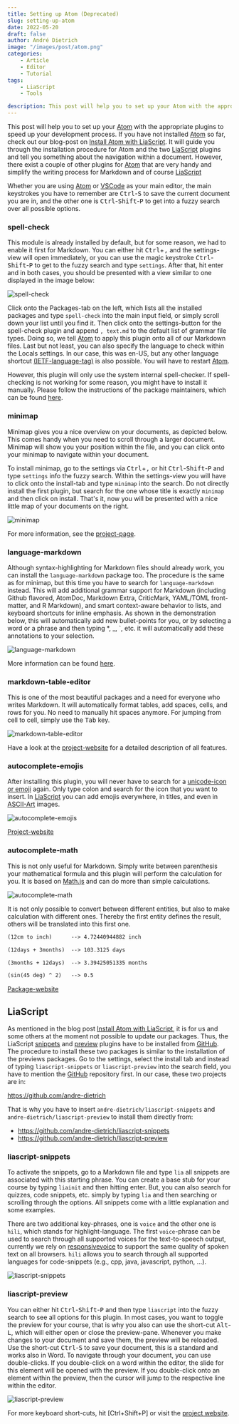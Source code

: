 ```yaml
---
title: Setting up Atom (Deprecated)
slug: setting-up-atom
date: 2022-05-20
draft: false
author: André Dietrich
image: "/images/post/atom.png"
categories:
    - Article
    - Editor
    - Tutorial
tags:
    - LiaScript
    - Tools

description: This post will help you to set up your Atom with the appropriate plugins to speed up your development process.
---
```


This post will help you to set up your [Atom](https://atom.io) with the appropriate plugins to speed up your development process. If you have not installed [Atom](https://atom.io) so far, check out our blog-post on [Install Atom with LiaScript](https://aizac.herokuapp.com/install-atom-with-liascript). It will guide you through the installation procedure for Atom and the two [LiaScript](https://liascript.github.io) plugins and tell you something about the navigation within a document. However, there exist a couple of other plugins for [Atom](https://atom.io) that are very handy and simplify the writing process for Markdown and of course [LiaScript](https://liascript.github.io)

Whether you are using [Atom](https://atom.io) or [VSCode](https://code.visualstudio.com/) as your main editor, the main keystrokes you have to remember are <kbd>Ctrl</kbd>-<kbd>S</kbd> to save the current document you are in, and the other one is <kbd>Ctrl</kbd>-<kbd>Shift</kbd>-<kbd>P</kbd> to get into a fuzzy search over all possible options.

### spell-check

This module is already installed by default, but for some reason, we had to enable it first for Markdown. You can either hit <kbd>Ctrl</kbd>+<kbd>,</kbd> and the settings-view will open immediately, or you can use the magic keystroke <kbd>Ctrl</kbd>-<kbd>Shift</kbd>-<kbd>P</kbd> to get to the fuzzy search and type `settings`. After that, hit enter and in both cases, you should be presented with a view similar to one displayed in the image below:

![spell-check](/images/post/setting-up-atom/spell-check.png)

Click onto the Packages-tab on the left, which lists all the installed packages and type `spell-check` into the main input field, or simply scroll down your list until you find it. Then click onto the settings-button for the spell-check plugin and append `, text.md` to the default list of grammar file types. Doing so, we tell [Atom](https://atom.io) to apply this plugin onto all of our Markdown files. Last but not least, you can also specify the language to check within the Locals settings. In our case, this was en-US, but any other language shortcut [(IETF-language-tag)](https://en.wikipedia.org/wiki/IETF_language_tag) is also possible. You will have to restart [Atom](https://atom.io).

However, this plugin will only use the system internal spell-checker.
If spell-checking is not working for some reason, you might have to install it manually. Please follow the instructions of the package maintainers, which can be found [here](https://atom.io/packages/spell-check).

### minimap

Minimap gives you a nice overview on your documents, as depicted below. This comes handy when you need to scroll through a larger document. Minimap will show you your position within the file, and you can click onto your minimap to navigate within your document.

To install minimap, go to the settings via <kbd>Ctrl</kbd>+<kbd>,</kbd> or hit <kbd>Ctrl</kbd>-<kbd>Shift</kbd>-<kbd>P</kbd> and type `settings` info the fuzzy search. Within the settings-view you will have to click onto the install-tab and type `minimap` into the search. Do not directly install the first plugin, but search for the one whose title is exactly `minimap` and then click on install. That's it, now you will be presented with a nice little map of your documents on the right.

![minimap](/images/post/setting-up-atom/minimap.png)

For more information, see the [project-page](https://atom.io/packages/minimap).

### language-markdown

Although syntax-highlighting for Markdown files should already work, you can install the `language-markdown` package too. The procedure is the same as for minimap, but this time you have to search for `language-markdown` instead. This will add additional grammar support for Markdown (including Github flavored, AtomDoc, Markdown Extra, CriticMark, YAML/TOML front-matter, and R Markdown), and smart context-aware behavior to lists, and keyboard shortcuts for inline emphasis. As shown in the demonstration below, this will automatically add new bullet-points for you, or by selecting a word or a phrase and then typing \*, \_, \`, etc. it will automatically add these annotations to your selection.


![language-markdown](/images/post/setting-up-atom/markdown.gif)

More information can be found [here](https://atom.io/packages/language-markdown).

### markdown-table-editor 

This is one of the most beautiful packages and a need for everyone who writes Markdown. It will automatically format tables, add spaces, cells, and rows for you. No need to manually hit spaces anymore. For jumping from cell to cell, simply use the <kbd>Tab</kbd> key.

![markdown-table-editor](/images/post/setting-up-atom/table.gif)

Have a look at the [project-website](https://atom.io/packages/markdown-table-editor) for a detailed description of all features.

### autocomplete-emojis

After installing this plugin, you will never have to search for a [unicode-icon or emoji](https://en.wikipedia.org/wiki/Emoji) again. Only type colon and search for the icon that you want to insert. In [LiaScript](https://liascript.github.io) you can add emojis everywhere, in titles, and even in [ASCII-Art](https://en.wikipedia.org/wiki/ASCII_art) images.

![autocomplete-emojis](/images/post/setting-up-atom/emoji.gif)

[Project-website](https://atom.io/packages/autocomplete-emojis)

### autocomplete-math

This is not only useful for Markdown. Simply write between parenthesis your mathematical formula and this plugin will perform the calculation for you. It is based on [Math.js](https://mathjs.org/index.html) and can do more than simple calculations.

![autocomplete-math](/images/post/setting-up-atom/math.gif)

It is not only possible to convert between different entities, but also to make calculation with different ones. Thereby the first entity defines the result, others will be translated into this first one.

``` markdown
(12cm to inch)      --> 4.72440944882 inch

(12days + 3months)  --> 103.3125 days

(3months + 12days)  --> 3.39425051335 months

(sin(45 deg) ^ 2)   --> 0.5
```

[Package-website](https://atom.io/packages/autocomplete-math)

## LiaScript

As mentioned in the blog post [Install Atom with LiaScript](/blog/install-atom-with-liascript), it is for us and some others at the moment not possible to update our packages. Thus, the LiaScript [snippets](https://github.com/andre-dietrich/liascript-snippets) and [preview](https://github.com/andre-dietrich/liascript-preview) plugins have to be installed from [GitHub](https://github.com). The procedure to install these two packages is similar to the installation of the previews packages. Go to the settings, select the install tab and instead of typing `liascript-snippets` or `liascript-preview` into the search field, you have to mention the [GitHub](https://github.com) repository first. In our case, these two projects are in:

https://github.com/andre-dietrich

That is why you have to insert `andre-dietrich/liascript-snippets` and `andre-dietrich/liascript-preview` to install them directly from:

* https://github.com/andre-dietrich/liascript-snippets
* https://github.com/andre-dietrich/liascript-preview

### liascript-snippets

To activate the snippets, go to a Markdown file and type `lia` all snippets are associated with this starting phrase. You can create a base stub for your course by typing `liainit` and then hitting enter. But, you can also search for quizzes, code snippets, etc. simply by typing `lia` and then searching or scrolling through the options. All snippets come with a little explanation and some examples.

There are two additional key-phrases, one is `voice` and the other one is `hili`, which stands for highlight-language. The first `voice`-phrase can be used to search through all supported voices for the text-to-speech output, currently we rely on [responsivevoice](https://responsivevoice.org) to support the same quality of spoken text on all browsers. `hili` allows you to search through all supported languages for code-snippets (e.g., cpp, java, javascript, python, ...).

![liascript-snippets](/images/post/setting-up-atom/snippets.gif)

### liascript-preview

You can either hit <kbd>Ctrl</kbd>-<kbd>Shift</kbd>-<kbd>P</kbd> and then type `liascript` into the fuzzy search to see all options for this plugin. In most cases, you want to toggle the preview for your course, that is why you also can use the short-cut <kbd>Alt</kbd>-<kbd>L</kbd>, which will either open or close the preview-pane. Whenever you make changes to your document and save them, the preview will be reloaded. Use the short-cut <kbd>Ctrl</kbd>-<kbd>S</kbd> to save your document, this is a standard and works also in Word. To navigate through your document, you can use double-clicks. If you double-click on a word within the editor, the slide for this element will be opened with the preview. If you double-click onto an element within the preview, then the cursor will jump to the respective line within the editor.

![liascript-preview](/images/post/setting-up-atom/preview.gif)

For more keyboard short-cuts, hit [Ctrl+Shift+P] or visit the [project website](https://github.com/andre-dietrich/liascript-preview).